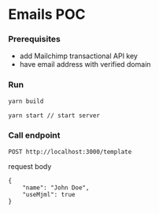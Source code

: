 # Emails POC

### Prerequisites 
- add Mailchimp transactional API key 
- have email address with verified domain

### Run
```sh
yarn build

yarn start // start server
```
### Call endpoint
```
POST http://localhost:3000/template
```
request body
```
{
    "name": "John Doe",
    "useMjml": true
}
```